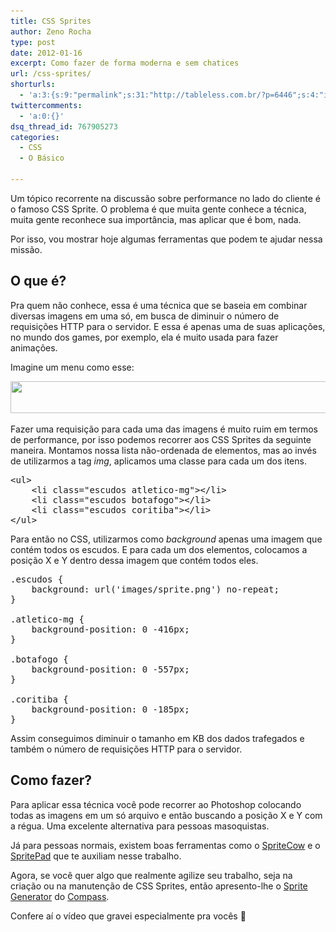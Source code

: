 ```yaml
---
title: CSS Sprites
author: Zeno Rocha
type: post
date: 2012-01-16
excerpt: Como fazer de forma moderna e sem chatices
url: /css-sprites/
shorturls:
  - 'a:3:{s:9:"permalink";s:31:"http://tableless.com.br/?p=6446";s:4:"isgd";s:19:"http://is.gd/zXFW2Y";s:7:"tinyurl";s:26:"http://tinyurl.com/7fzye82";}'
twittercomments:
  - 'a:0:{}'
dsq_thread_id: 767905273
categories:
  - CSS
  - O Básico

---
```

Um tópico recorrente na discussão sobre performance no lado do cliente é o famoso CSS Sprite. O problema é que muita gente conhece a técnica, muita gente reconhece sua importância, mas aplicar que é bom, nada. 

Por isso, vou mostrar hoje algumas ferramentas que podem te ajudar nessa missão.

## O que é?

Pra quem não conhece, essa é uma técnica que se baseia em combinar diversas imagens em uma só, em busca de diminuir o número de requisições HTTP para o servidor. E essa é apenas uma de suas aplicações, no mundo dos games, por exemplo, ela é muito usada para fazer animações.

Imagine um menu como esse:

<img class="alignnone size-full wp-image-6451" src="https://raw.githubusercontent.com/diegoeis/tableless-static-images/master/2012/07/esc.jpg" alt="" width="720" height="51" srcset="uploads/2012/07/esc.jpg 720w, uploads/2012/07/esc-300x21.jpg 300w" sizes="(max-width: 720px) 100vw, 720px" />

Fazer uma requisição para cada uma das imagens é muito ruim em termos de performance, por isso podemos recorrer aos CSS Sprites da seguinte maneira. Montamos nossa lista não-ordenada de elementos, mas ao invés de utilizarmos a tag _img_, aplicamos uma classe para cada um dos itens.

<pre class="lang-html">&lt;ul&gt;
	&lt;li class="escudos atletico-mg"&gt;&lt;/li&gt;
	&lt;li class="escudos botafogo"&gt;&lt;/li&gt;
	&lt;li class="escudos coritiba"&gt;&lt;/li&gt;
&lt;/ul&gt;
</pre>

Para então no CSS, utilizarmos como _background_ apenas uma imagem que contém todos os escudos. E para cada um dos elementos, colocamos a posição X e Y dentro dessa imagem que contém todos eles.

<pre class="lang-css">.escudos {
	background: url('images/sprite.png') no-repeat;
}

.atletico-mg {
	background-position: 0 -416px;
}

.botafogo {
	background-position: 0 -557px;
}

.coritiba {
	background-position: 0 -185px;
}
</pre>

Assim conseguimos diminuir o tamanho em KB dos dados trafegados e também o número de requisições HTTP para o servidor.

## Como fazer?

Para aplicar essa técnica você pode recorrer ao Photoshop colocando todas as imagens em um só arquivo e então buscando a posição X e Y com a régua. Uma excelente alternativa para pessoas masoquistas.

Já para pessoas normais, existem boas ferramentas como o [SpriteCow][1] e o [SpritePad][2] que te auxiliam nesse trabalho.

Agora, se você quer algo que realmente agilize seu trabalho, seja na criação ou na manutenção de CSS Sprites, então apresento-lhe o [Sprite Generator][3] do [Compass][4].

Confere aí o vídeo que gravei especialmente pra vocês 🙂

 [1]: http://spritecow.com
 [2]: http://wearekiss.com/spritepad
 [3]: http://compass-style.org/help/tutorials/spriting/
 [4]: http://compass-style.org/